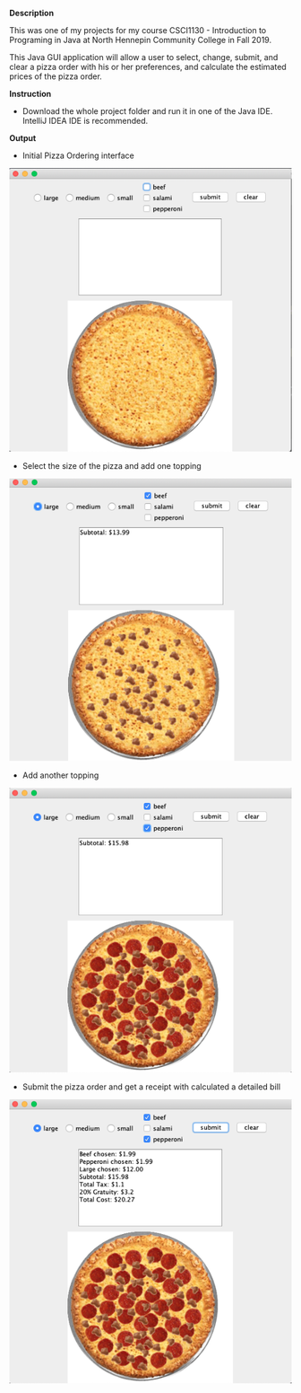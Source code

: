 **Description**

This was one of my projects for my course CSCI1130 - Introduction to Programing in Java at North Hennepin Community College in Fall 2019.

This Java GUI application will allow a user to select, change, submit, and clear a pizza order with his or her preferences, and calculate the estimated prices of the pizza order.

**Instruction**

* Download the whole project folder and run it in one of the Java IDE. IntelliJ IDEA IDE is recommended.

**Output**

* Initial Pizza Ordering interface

![alt text](pics/0.png)

* Select the size of the pizza and add one topping

![alt text](pics/1.png)

* Add another topping

![alt text](pics/2.png)

* Submit the pizza order and get a receipt with calculated a detailed bill

![alt text](pics/3.png)
